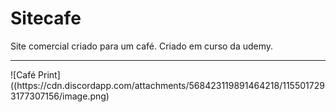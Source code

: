 # Sitecafe
Site comercial criado para um café. Criado em curso da udemy.
<br>
<hr>
![Café Print]((https://cdn.discordapp.com/attachments/568423119891464218/1155017293177307156/image.png)
